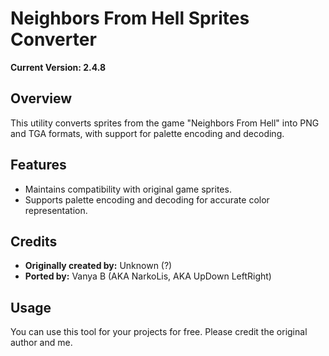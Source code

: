 # Neighbors From Hell Sprites Converter

**Current Version: 2.4.8**

## Overview

This utility converts sprites from the game "Neighbors From Hell" into PNG and TGA formats, with support for palette encoding and decoding.

## Features

- Maintains compatibility with original game sprites.
- Supports palette encoding and decoding for accurate color representation.

## Credits

- **Originally created by:** Unknown (?)
- **Ported by:** Vanya B (AKA NarkoLis, AKA UpDown LeftRight)

## Usage

You can use this tool for your projects for free. Please credit the original author and me.
